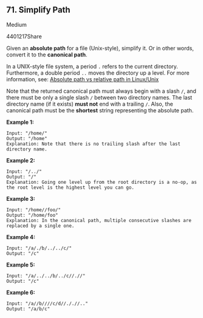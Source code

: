 ## 71. Simplify Path

Medium

4401217Share

Given an **absolute path** for a file (Unix-style), simplify it. Or in other words, convert it to the **canonical path**.

In a UNIX-style file system, a period `.` refers to the current directory. Furthermore, a double period `..` moves the directory up a level. For more information, see: [Absolute path vs relative path in Linux/Unix](https://www.linuxnix.com/abslute-path-vs-relative-path-in-linuxunix/)

Note that the returned canonical path must always begin with a slash `/`, and there must be only a single slash `/` between two directory names. The last directory name (if it exists) **must not** end with a trailing `/`. Also, the canonical path must be the **shortest** string representing the absolute path.

 

**Example 1:**

```
Input: "/home/"
Output: "/home"
Explanation: Note that there is no trailing slash after the last directory name.
```

**Example 2:**

```
Input: "/../"
Output: "/"
Explanation: Going one level up from the root directory is a no-op, as the root level is the highest level you can go.
```

**Example 3:**

```
Input: "/home//foo/"
Output: "/home/foo"
Explanation: In the canonical path, multiple consecutive slashes are replaced by a single one.
```

**Example 4:**

```
Input: "/a/./b/../../c/"
Output: "/c"
```

**Example 5:**

```
Input: "/a/../../b/../c//.//"
Output: "/c"
```

**Example 6:**

```
Input: "/a//b////c/d//././/.."
Output: "/a/b/c"
```